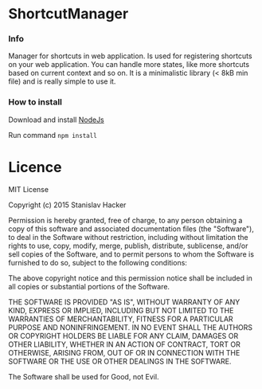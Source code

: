 # ShortcutManager

### Info
Manager for shortcuts in web application. Is used for registering shortcuts on your web application. You can handle
more states, like more shortcuts based on current context and so on. It is a minimalistic library (< 8kB min file) 
and is really simple to use it.

### How to install

Download and install [NodeJs](https://nodejs.org/en/)

Run command `npm install`




# Licence

MIT License

Copyright (c) 2015 Stanislav Hacker

Permission is hereby granted, free of charge, to any person obtaining a copy
of this software and associated documentation files (the "Software"), to deal
in the Software without restriction, including without limitation the rights
to use, copy, modify, merge, publish, distribute, sublicense, and/or sell
copies of the Software, and to permit persons to whom the Software is
furnished to do so, subject to the following conditions:

The above copyright notice and this permission notice shall be included in all
copies or substantial portions of the Software.

THE SOFTWARE IS PROVIDED "AS IS", WITHOUT WARRANTY OF ANY KIND, EXPRESS OR
IMPLIED, INCLUDING BUT NOT LIMITED TO THE WARRANTIES OF MERCHANTABILITY,
FITNESS FOR A PARTICULAR PURPOSE AND NONINFRINGEMENT. IN NO EVENT SHALL THE
AUTHORS OR COPYRIGHT HOLDERS BE LIABLE FOR ANY CLAIM, DAMAGES OR OTHER
LIABILITY, WHETHER IN AN ACTION OF CONTRACT, TORT OR OTHERWISE, ARISING FROM,
OUT OF OR IN CONNECTION WITH THE SOFTWARE OR THE USE OR OTHER DEALINGS IN THE
SOFTWARE.

The Software shall be used for Good, not Evil.
